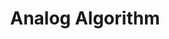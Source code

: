 ---
layout : sparkle
title : "Analog Algorithm"
summary : "A really cool website for the publication of a book on source-related grid systems."
visit : https://www.analog-algorithm.com/
tags : []
category : "algorithm"
---